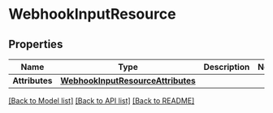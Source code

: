 # WebhookInputResource

## Properties

Name | Type | Description | Notes
------------ | ------------- | ------------- | -------------
**Attributes** | [**WebhookInputResourceAttributes**](WebhookInputResource_attributes.md) |  | 

[[Back to Model list]](../README.md#documentation-for-models) [[Back to API list]](../README.md#documentation-for-api-endpoints) [[Back to README]](../README.md)


